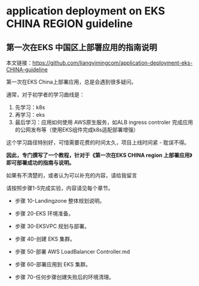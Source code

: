 # application deployment on EKS CHINA REGION guideline

## 第一次在EKS 中国区上部署应用的指南说明

本文链接：https://github.com/liangyimingcom/application-deployment-eks-CHINA-guideline




第一次在EKS China上部署应用，总是会遇到很多疑问。

通常，对于初学者的学习曲线是：

1. 先学习：k8s 
2. 再学习：eks
3. 最后学习：应用如何使用 AWS原生服务，如ALB ingress controler 完成应用的公网发布等（使用EKS组件完成k8s适配部署增强）

这个学习路径特别好，可惜需要花费的时间太久，项目上线时间紧 - 耽误不得。



**因此，专门撰写了一个教程，针对于《第一次在EKS CHINA region 上部署应用》即可部署成功的指南与说明。**

如果有不清楚的，或者认为可以补充的内容，请给我留言



请按照步骤1-5完成实验，内容请见每个章节。

- 步骤 10-Landingzone 整体规划说明。
- 步骤 20-EKS 环境准备。
- 步骤 30-EKSVPC 规划与部署。
- 步骤 40-创建 EKS 集群。
- 步骤 50-部署 AWS LoadBalancer Controller.md 

- 步骤 60-部署应用到 EKS 集群。

- 步骤 70-任何步骤创建失败后的环境清理。



